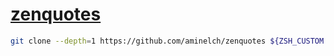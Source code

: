 # [zenquotes](https://github.com/aminelch/zenquotes)

```sh
git clone --depth=1 https://github.com/aminelch/zenquotes ${ZSH_CUSTOM:-~/.oh-my-zsh/custom}/plugins/zenquotes
```